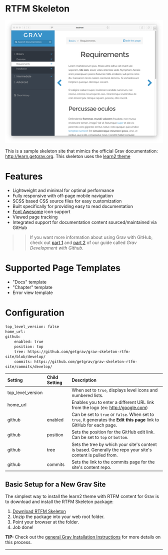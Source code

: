 # RTFM Skeleton

![RTFM Screenshot](assets/rtfm-screenshot.png)

This is a sample skeleton site that mimics the official Grav documentation: http://learn.getgrav.org.  This skeleton uses the [learn2 theme](https://github.com/getgrav/grav-theme-learn2)

# Features

* Lightweight and minimal for optimal performance
* Fully responsive with off-page mobile navigation
* SCSS based CSS source files for easy customization
* Built specifically for providing easy to read documentation
* [Font Awesome](http://fontawesome.io/) icon support
* Viewed page tracking
* Integrated support for documentation content sourced/maintained via GitHub

>> If you want more information about using Grav with GitHub, check out [part 1](http://getgrav.org/blog/developing-with-github-part-1) and [part 2](http://getgrav.org/blog/developing-with-github-part-2) of our guide called *Grav Development with Github*.

# Supported Page Templates

* "Docs" template
* "Chapter" template
* Error view template

# Configuration

```
top_level_version: false
home_url:
github:
    enabled: true
    position: top
    tree: https://github.com/getgrav/grav-skeleton-rtfm-site/blob/develop/
    commits: https://github.com/getgrav/grav-skeleton-rtfm-site/commits/develop/
```

| Setting           | Child Setting | Description                                                                                                            |
| :-----            | :-----        | :-----                                                                                                                 |
| top_level_version |               | When set to `true`, displays level icons and numbered lists.                                                           |
| home_url          |               | Enables you to enter a different URL link from the logo (ex: http://google.com)                                        |
| github            | enabled       | Can be set to `true` or `false`. When set to `true`, it generates the **Edit this page** link to GitHub for each page. |
| github            | position      | Sets the position for the GitHub edit link. Can be set to `top` or `bottom`.                                           |
| github            | tree          | Sets the tree by which your site's content is based. Generally the repo your site's content is pulled from.            |
| github            | commits       | Sets the link to the commits page for the site's content repo.                                                         |

## Basic Setup for a New Grav Site

The simplest way to install the learn2 theme with RTFM content for Grav is to download and install the RTFM Skeleton package:

1. [Download RTFM Skeleton](http://getgrav.org/downloads/skeletons#extras)
2. Unzip the package into your web root folder.
3. Point your browser at the folder.
4. Job done!

**TIP:** Check out the [general Grav Installation Instructions](http://learn.getgrav.org/basics/installation) for more details on this process.

---


